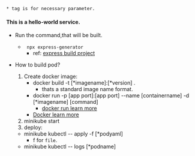 `* tag is for necessary parameter.`

#### This is a hello-world service.  
- Run the command,that will be built.  
    - ` npx express-generator`
        - ref: [express build project](https://expressjs.com/en/starter/generator.html)
    
- How to build pod?
    1. Create docker image:
        - docker build  -t [*imagename]:[*version] .
            - thats a standard image name format.
        - docker run -p [app port]:[app port] --name [containername] -d [*imagename] [command]
            - [docker run learn more](https://docs.docker.com/engine/reference/commandline/run/)
        - [Docker learn more](https://docs.docker.com/engine/reference/run/)
    2. minikube start
    3. deploy: 
    - minikube kubectl -- apply -f [*podyaml]
        - f for `file`.
    - minikube kubectl -- logs [*podname]
